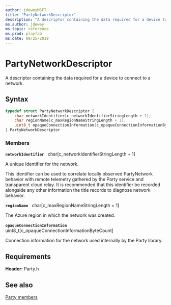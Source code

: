 ```yaml
---
author: jdeweyMSFT
title: "PartyNetworkDescriptor"
description: "A descriptor containing the data required for a device to connect to a network."
ms.author: jdewey
ms.topic: reference
ms.prod: playfab
ms.date: 09/25/2019
---
```


# PartyNetworkDescriptor  

A descriptor containing the data required for a device to connect to a network.  

## Syntax  
  
```cpp
typedef struct PartyNetworkDescriptor {  
    char networkIdentifier[c_networkIdentifierStringLength + 1];  
    char regionName[c_maxRegionNameStringLength + 1];  
    uint8_t opaqueConnectionInformation[c_opaqueConnectionInformationByteCount];  
} PartyNetworkDescriptor  
```
  
### Members  
  
**`networkIdentifier`** &nbsp; char[c_networkIdentifierStringLength + 1]  
  
A unique identifier for the network.
  
This identifier can be used to correlate locally observed PartyNetwork behavior with remote telemetry gathered by the Party service and transparent cloud relay. It is recommended that this identifier be recorded alongside any other information the title records to diagnose network behavior.
  
**`regionName`** &nbsp; char[c_maxRegionNameStringLength + 1]  
  
The Azure region in which the network was created.
  
**`opaqueConnectionInformation`** &nbsp; uint8_t[c_opaqueConnectionInformationByteCount]  
  
Connection information for the network used internally by the Party library.
  
  
## Requirements  
  
**Header:** Party.h
  
## See also  
[Party members](../party_members.md)  

  
  
